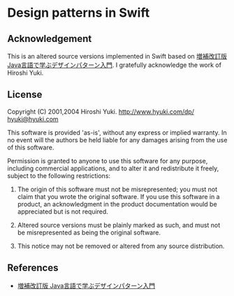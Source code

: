 # Design patterns in Swift

## Acknowledgement
This is an altered source versions implemented in Swift based on [増補改訂版Java言語で学ぶデザインパターン入門](http://www.hyuki.com/dp/).
I gratefully acknowledge the work of Hiroshi Yuki.

## License
Copyright (C) 2001,2004 Hiroshi Yuki.
http://www.hyuki.com/dp/
hyuki@hyuki.com

This software is provided 'as-is', without any express or implied warranty.
In no event will the authors be held liable for any damages
arising from the use of this software.

Permission is granted to anyone to use this software for any purpose,
including commercial applications, and to alter it and redistribute it freely,
subject to the following restrictions:

1. The origin of this software must not be misrepresented; you must not claim
that you wrote the original software. If you use this software in a product,
an acknowledgment in the product documentation would be appreciated but is not
required.

2. Altered source versions must be plainly marked as such, and must not be
misrepresented as being the original software.

3. This notice may not be removed or altered from any source distribution.

## References
- [増補改訂版 Java言語で学ぶデザインパターン入門](https://www.hyuki.com/dp/)
